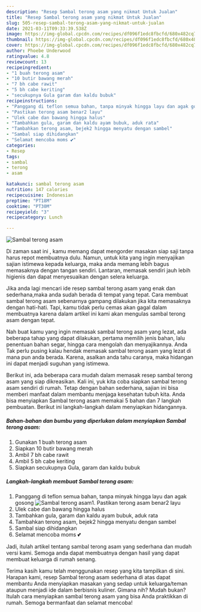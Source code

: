 ```yaml
---
description: "Resep Sambal terong asam yang nikmat Untuk Jualan"
title: "Resep Sambal terong asam yang nikmat Untuk Jualan"
slug: 505-resep-sambal-terong-asam-yang-nikmat-untuk-jualan
date: 2021-03-11T09:33:39.538Z
image: https://img-global.cpcdn.com/recipes/df096f1edc8fbcfd/680x482cq70/sambal-terong-asam-foto-resep-utama.jpg
thumbnail: https://img-global.cpcdn.com/recipes/df096f1edc8fbcfd/680x482cq70/sambal-terong-asam-foto-resep-utama.jpg
cover: https://img-global.cpcdn.com/recipes/df096f1edc8fbcfd/680x482cq70/sambal-terong-asam-foto-resep-utama.jpg
author: Phoebe Underwood
ratingvalue: 4.8
reviewcount: 13
recipeingredient:
- "1 buah terong asam"
- "10 butir bawang merah"
- "7 bh cabe rawit"
- "5 bh cabe keriting"
- "secukupnya Gula garam dan kaldu bubuk"
recipeinstructions:
- "Panggang di teflon semua bahan, tanpa minyak hingga layu dan agak gosong"
- "Pastikan terong asam benar2 layu"
- "Ulek cabe dan bawang hingga halus"
- "Tambahkan gula, garam dan kaldu ayam bubuk, aduk rata"
- "Tambahkan terong asam, bejek2 hingga menyatu dengan sambel"
- "Sambal siap dihidangkan"
- "Selamat mencoba moms 💕"
categories:
- Resep
tags:
- sambal
- terong
- asam

katakunci: sambal terong asam 
nutrition: 147 calories
recipecuisine: Indonesian
preptime: "PT18M"
cooktime: "PT30M"
recipeyield: "3"
recipecategory: Lunch

---
```



![Sambal terong asam](https://img-global.cpcdn.com/recipes/df096f1edc8fbcfd/680x482cq70/sambal-terong-asam-foto-resep-utama.jpg)

Di zaman  saat ini , kamu memang dapat mengorder masakan siap saji tanpa harus repot membuatnya dulu. Namun, untuk kita yang ingin menyajikan sajian istimewa kepada keluarga, maka anda memang lebih bagus memasaknya dengan tangan sendiri. Lantaran, memasak sendiri jauh lebih higienis dan dapat menyesuaikan dengan selera keluarga.

Jika anda lagi mencari ide resep sambal terong asam yang enak dan sederhana,maka anda sudah berada di tempat yang tepat. Cara membuat sambal terong asam  sebenarnya gampang dilakukan jika kita memasaknya dengan hati-hati. Tapi, kamu tidak perlu cemas akan gagal dalam membuatnya 
karena dalam artikel ini kami akan mengulas sambal terong asam dengan tepat.  



Nah buat kamu yang ingin memasak sambal terong asam yang lezat, ada beberapa tahap yang dapat dilakukan, pertama memilih jenis bahan, lalu penentuan bahan segar, hingga cara mengolah dan menyajikannya. Anda Tak perlu pusing kalau hendak memasak sambal terong asam yang lezat di mana pun anda berada. Karena, asalkan anda  tahu caranya, maka hidangan ini dapat menjadi suguhan yang istimewa.

Berikut ini, ada beberapa cara mudah dalam memasak resep sambal terong asam yang siap dikreasikan. Kali ini, yuk kita coba siapkan sambal terong asam sendiri di rumah. Tetap dengan bahan sederhana, sajian ini bisa memberi manfaat dalam membantu menjaga kesehatan tubuh kita. Anda bisa menyiapkan Sambal terong asam memakai 5 bahan dan 7 langkah pembuatan. Berikut ini langkah-langkah dalam menyiapkan hidangannya.

<!--inarticleads1-->

##### Bahan-bahan dan bumbu yang diperlukan dalam menyiapkan Sambal terong asam:

1. Gunakan 1 buah terong asam
1. Siapkan 10 butir bawang merah
1. Ambil 7 bh cabe rawit
1. Ambil 5 bh cabe keriting
1. Siapkan secukupnya Gula, garam dan kaldu bubuk




<!--inarticleads2-->

##### Langkah-langkah membuat Sambal terong asam:

1. Panggang di teflon semua bahan, tanpa minyak hingga layu dan agak gosong
<img src="https://img-global.cpcdn.com/steps/d27edc7b03f87b48/160x128cq70/sambal-terong-asam-langkah-memasak-1-foto.jpg" alt="Sambal terong asam">1. Pastikan terong asam benar2 layu
1. Ulek cabe dan bawang hingga halus
1. Tambahkan gula, garam dan kaldu ayam bubuk, aduk rata
1. Tambahkan terong asam, bejek2 hingga menyatu dengan sambel
1. Sambal siap dihidangkan
1. Selamat mencoba moms 💕




Jadi, itulah artikel tentang  sambal terong asam  yang sederhana dan mudah versi kami. Semoga anda dapat membuatnya dengan hasil yang dapat membuat keluarga di rumah senang. 

Terima kasih kamu telah menggunakan resep yang kita tampilkan di sini. Harapan kami, resep  Sambal terong asam sederhana di atas dapat membantu Anda menyiapkan masakan yang sedap untuk keluarga/teman ataupun menjadi ide dalam berbisnis kuliner. Gimana nih? Mudah bukan? Itulah cara menyiapkan sambal terong asam yang bisa Anda praktikkan di rumah. Semoga bermanfaat dan selamat mencoba!

